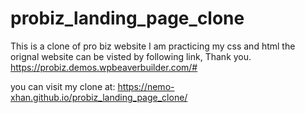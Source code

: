 # probiz_landing_page_clone
This is a clone of pro biz website I am practicing my css and html 
the orignal website can be visted by following link, Thank you.
https://probiz.demos.wpbeaverbuilder.com/#


you can visit my clone at: https://nemo-xhan.github.io/probiz_landing_page_clone/
